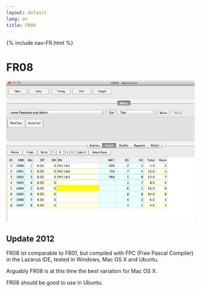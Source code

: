 ```yaml
---
layout: default
lang: en
title: FR08
---
```


{% include nav-FR.html %}

# FR08

![FR08 screenshot](../images/FR08.png)

## Update 2012

FR08 ist comparable to  FR01, but compiled with FPC (Free Pascal Compiler) in the Lazarus IDE, 
tested in Windows, Mac OS X and Ubuntu.

Arguably FR08 is at this time the best variation for Mac OS X.

FR08 should be good to use in Ubuntu.
